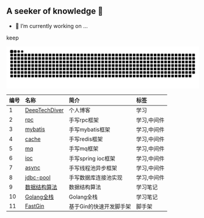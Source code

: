 
## A seeker of knowledge 👋

<!--
**DeepTechDiver/DeepTechDiver** is a ✨ _special_ ✨ repository because its `README.md` (this file) appears on your GitHub profile.



Here are some ideas to get you started:

- 🔭 I’m currently working on ...
- 🌱 I’m currently learning ...
- 👯 I’m looking to collaborate on ...
- 🤔 I’m looking for help with ...
- 💬 Ask me about ...
- 📫 How to reach me: ...
- 😄 Pronouns: ...
- ⚡ Fun fact: ...
-->

- 🔭 I’m currently working on ...

keep

<picture>
  <source media="(prefers-color-scheme: dark)" srcset="https://raw.githubusercontent.com/DeepTechDiver/DeepTechDiver/output/github-contribution-grid-snake-dark.svg">
  <source media="(prefers-color-scheme: light)" srcset="https://raw.githubusercontent.com/DeepTechDiver/DeepTechDiver/output/github-contribution-grid-snake.svg">
  <img alt="github contribution grid snake animation" src="https://raw.githubusercontent.com/DeepTechDiver/DeepTechDiver/output/github-contribution-grid-snake.svg">
</picture>

| 编号 | 名称 | 简介 | 标签 |
|:----|:----|:----|:----|
| 1 | [DeepTechDiver](https://github.com/DeepTechDiver/DeepTechDiver.github.io) | 个人博客 | 学习 |
| 2 | [rpc](https://github.com/DeepTechDiver/Middleware-of-Handwriting) | 手写rpc框架 | 学习,中间件 |
| 3 | [mybatis](https://github.com/DeepTechDiver/Middleware-of-Handwriting) | 手写mybatis框架 | 学习,中间件 |
| 4 | [cache](https://github.com/DeepTechDiver/Middleware-of-Handwriting) | 手写redis框架 | 学习,中间件 |
| 5 | [mq](https://github.com/DeepTechDiver/Middleware-of-Handwriting) | 手写mq框架 | 学习,中间件 |
| 6 | [ioc](https://github.com/DeepTechDiver/Middleware-of-Handwriting) | 手写spring ioc框架 | 学习,中间件 |
| 7 | [async](https://github.com/DeepTechDiver/Middleware-of-Handwriting) | 手写线程池异步框架 | 学习,中间件 |
| 8 | [jdbc-pool](https://github.com/DeepTechDiver/Middleware-of-Handwriting) | 手写数据库连接池实现 | 学习,中间件 |
| 9 | [数据结构算法](https://github.com/DeepTechDiver/DataStructures-and-Algorithms) | 数据结构算法 | 学习笔记 |
| 10 | [Golang全栈](https://github.com/DeepTechDiver/basic) | Golang全栈 | 学习笔记 |
| 11 | [FastGin](https://github.com/DeepTechDiver/FastGin) | 基于Gin的快速开发脚手架 | 脚手架 |




